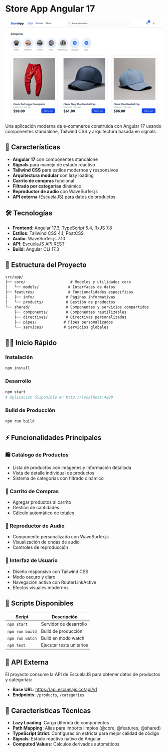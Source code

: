 # Store App Angular 17

<div align="center">
  <img src="assets/images/store.png" alt="Ejemplo de reporte de estadísticas" width="850">
</div>

Una aplicación moderna de e-commerce construida con Angular 17 usando componentes standalone, Tailwind CSS y arquitectura basada en signals.

## 🚀 Características

- **Angular 17** con componentes standalone
- **Signals** para manejo de estado reactivo
- **Tailwind CSS** para estilos modernos y responsivos
- **Arquitectura modular** con lazy loading
- **Carrito de compras** funcional
- **Filtrado por categorías** dinámico
- **Reproductor de audio** con WaveSurfer.js
- **API externa** (EscuelaJS) para datos de productos

## 🛠️ Tecnologías

- **Frontend**: Angular 17.3, TypeScript 5.4, RxJS 7.8
- **Estilos**: Tailwind CSS 4.1, PostCSS
- **Audio**: WaveSurfer.js 7.10
- **API**: EscuelaJS API REST
- **Build**: Angular CLI 17.3

## 📁 Estructura del Proyecto

```
src/app/
├── core/                    # Modelos y utilidades core
│   └── models/             # Interfaces de datos
├── features/               # Funcionalidades específicas
│   ├── info/              # Páginas informativas
│   └── products/          # Gestión de productos
└── shared/                # Componentes y servicios compartidos
    ├── components/        # Componentes reutilizables
    ├── directives/        # Directivas personalizadas
    ├── pipes/            # Pipes personalizados
    └── services/         # Servicios globales
```

## 🏃‍♂️ Inicio Rápido

### Instalación

```bash
npm install
```

### Desarrollo

```bash
npm start
# Aplicación disponible en http://localhost:4200
```

### Build de Producción

```bash
npm run build
```

## ⚡ Funcionalidades Principales

### 🛍️ Catálogo de Productos

- Lista de productos con imágenes y información detallada
- Vista de detalle individual de productos
- Sistema de categorías con filtrado dinámico

### 🛒 Carrito de Compras

- Agregar productos al carrito
- Gestión de cantidades
- Cálculo automático de totales

### 🎵 Reproductor de Audio

- Componente personalizado con WaveSurfer.js
- Visualización de ondas de audio
- Controles de reproducción

### 🎨 Interfaz de Usuario

- Diseño responsivo con Tailwind CSS
- Modo oscuro y claro
- Navegación activa con RouterLinkActive
- Efectos visuales modernos

## 🔧 Scripts Disponibles

| Script          | Descripción              |
| --------------- | ------------------------ |
| `npm start`     | Servidor de desarrollo   |
| `npm run build` | Build de producción      |
| `npm run watch` | Build en modo watch      |
| `npm test`      | Ejecutar tests unitarios |

## 📡 API Externa

El proyecto consume la API de EscuelaJS para obtener datos de productos y categorías:

- **Base URL**: https://api.escuelajs.co/api/v1
- **Endpoints**: `/products`, `/categories`

## 🎯 Características Técnicas

- **Lazy Loading**: Carga diferida de componentes
- **Path Mapping**: Alias para imports limpios (@core, @features, @shared)
- **TypeScript Strict**: Configuración estricta para mejor calidad de código
- **Signals**: Estado reactivo nativo de Angular
- **Computed Values**: Cálculos derivados automáticos
